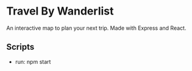 # Travel By Wanderlist

An interactive map to plan your next trip. Made with Express and React.

## Scripts
- run: npm start
